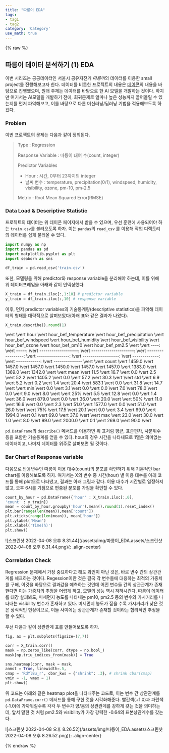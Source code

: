 ```yaml
---
title: "따릉이 EDA"
tags:
- tag1
- tag2
category: 'Category'
use_math: true
---
```

{% raw %}
## 따릉이 데이터 분석하기 (1) EDA

이번 시리즈는 공공데이터인 서울시 공유자전거 *따릉이*의 데이터를 이용한 small project를 진행해보고자 한다. 데이터를 비롯한 프로젝트의 내용은 [데이콘](https://dacon.io/competitions/open/235576/overview/description)의 내용을 바탕으로 진행했으며, 원래 주제는 데이터를 바탕으로 한 AI 모델을 개발하는 것이다. 하지만 여기서는 AI모델을 개발하기 전에, 회귀문제로 얼마나 높은 성능까지 끌어올릴 수 있는지를 먼저 파악해보고, 이를 바탕으로 다른 머신러닝/딥러닝 기법을 적용해보도록 하겠다.

### Problem

이번 프로젝트의 문제는 다음과 같이 정의된다.

> Type : Regression
>
> Response Variable : 따릉이 대여 수(count, integer)
>
> Predictor Variables
>
> - Hour : 시간, 0부터 23까지의 integer
> - 날씨 변수 : temperature, precipitation(0/1), windspeed, humidity, visibility, ozone, pm-10, pm-2.5
>
> Metric : Root Mean Squared Error(RMSE)

### Data Load & Descriptive Statistic

프로젝트의 데이터는 위 데이콘 페이지에서 받을 수 있으며, 우선 훈련에 사용되어야 하는 `train.csv`를 불러오도록 하자. 이는 `pandas`의 `read_csv` 를 이용해 작업 디렉토리의 데이터를 쉽게 불러올 수 있다.

```py
import numpy as np
import pandas as pd
import matplotlib.pyplot as plt
import seaborn as sns

df_train = pd.read_csv('train.csv')
```

또한, 모델링을 위해 predictor와 response variable을 분리해야 하는데, 이를 위해 위 데이터프레임을 아래와 같이 인덱싱했다.

```python
X_train = df_train.iloc[:,1:10] # predictor variable
y_train = df_train.iloc[:,10] # response variable
```

이후, 먼저 predictor variables의 기술통계량(descriptive statistics)을 파악해 데이터의 형태를 대략적으로 살펴보았다(아래 표와 같은 결과가 나왔다).

```py
X_train.describe().round(1)
```

\vert        \vert    hour \vert  hour_bef_temperature \vert  hour_bef_precipitation \vert  hour_bef_windspeed \vert  hour_bef_humidity \vert  hour_bef_visibility \vert  hour_bef_ozone \vert  hour_bef_pm10 \vert  hour_bef_pm2.5 \vert 
\vert  ----: \vert  -----: \vert  -------------------: \vert  ---------------------: \vert  -----------------: \vert  ----------------: \vert  ------------------: \vert  -------------: \vert  ------------: \vert  -------------- \vert 
\vert  count \vert  1459.0 \vert                1457.0 \vert                  1457.0 \vert              1450.0 \vert             1457.0 \vert               1457.0 \vert          1383.0 \vert         1369.0 \vert  1342.0         \vert 
\vert   mean \vert    11.5 \vert                  16.7 \vert                     0.0 \vert                 2.5 \vert               52.2 \vert               1405.2 \vert             0.0 \vert           57.2 \vert  30.3           \vert 
\vert    std \vert     6.9 \vert                   5.2 \vert                     0.2 \vert                 1.4 \vert               20.4 \vert                583.1 \vert             0.0 \vert           31.8 \vert  14.7           \vert 
\vert    min \vert     0.0 \vert                   3.1 \vert                     0.0 \vert                 0.0 \vert                7.0 \vert                 78.0 \vert             0.0 \vert            9.0 \vert  8.0            \vert 
\vert    25% \vert     5.5 \vert                  12.8 \vert                     0.0 \vert                 1.4 \vert               36.0 \vert                879.0 \vert             0.0 \vert           36.0 \vert  20.0           \vert 
\vert    50% \vert    11.0 \vert                  16.6 \vert                     0.0 \vert                 2.3 \vert               51.0 \vert               1577.0 \vert             0.0 \vert           51.0 \vert  26.0           \vert 
\vert    75% \vert    17.5 \vert                  20.1 \vert                     0.0 \vert                 3.4 \vert               69.0 \vert               1994.0 \vert             0.1 \vert           69.0 \vert  37.0           \vert 
\vert    max \vert    23.0 \vert                  30.0 \vert                     1.0 \vert                 8.0 \vert               99.0 \vert               2000.0 \vert             0.1 \vert          269.0 \vert  90.0           \vert 

`pd.DataFrame`의 `describe()` 메서드를 이용하면 위 표처럼 평균, 표준편차, 사분위수 등을 포함한 기술통계를 얻을 수 있다. hour의 경우 시간을 나타내므로 1열은 의미없는 데이터이고, 나머지 데이터를 위주로 살펴보면 될 것이다.

### Bar Chart of Response variable

다음으로 반응변수인 따릉이 이용 대수(count)의 분포를 확인하기 위해 기본적인 bar chart를 이용해보도록 하자. 여기서는 X의 변수 중 시간(hour) 별 이용 대수를 아래 코드를 통해 plot으로 나타냈고, 결과는 아래 그림과 같다. 이용 대수가 시간별로 일정하지 않고, 오후 6시를 기점으로 편중된 분포를 가짐을 확인할 수 있다.

```python
count_by_hour = pd.DataFrame({'hour' : X_train.iloc[:,0], 
'count' : y_train})
mean = count_by_hour.groupby('hour').mean().round(1).reset_index()
plt.bar(range(len(mean)),mean['count'])
plt.xticks(range(len(mean)), mean['hour'])
plt.ylabel('Mean')
plt.xlabel('Time(h)')
plt.show()
```

![스크린샷 2022-04-08 오후 8.31.44](/assets/img/따릉이_EDA.assets/스크린샷 2022-04-08 오후 8.31.44.png){: .align-center}

### Correlation Check

Regression 문제에서 가장 중요하다고 해도 과언이 아닌 것은, 바로 변수 간의 상관관계를 체크하는 것이다. Regession이란 것은 결국 각 변수들에 대응하는 최적의 가중치를 구해, 이것을 바탕으로 결과값을 예측하는 것인데 어떤 변수들 간의 상관관계가 존재한다면 이는 가중치의 추정을 어렵게 하고, 모델의 성능 역시 저하시킨다. 따릉이 데이터를 대강 살펴봐도, 미세먼지 농도를 나타내는 pm10, pm2.5 등의 변수와 가시거리를 나타내는 visibility 변수가 혼재하고 있다. 미세먼지 농도가 짙을 수록 가시거리가 낮은 것은 상식적인 현상이므로, 이들 사이에는 상관관계가 존재할 것이라는 합리적인 추정을 할 수 있다.

우선 다음과 같이 상관관계 표를 만들어보도록 하자.

```python
fig, ax = plt.subplots(figsize=(7,7))

corr = X_train.corr()
mask = np.zeros_like(corr, dtype = np.bool_)
mask[np.triu_indices_from(mask)] = True

sns.heatmap(corr, mask = mask,
annot = True, linewidth=.5,
cmap = 'RdYlBu_r', cbar_kws = {"shrink": .3}, # shrink cbar(cmap)
vmin = -1, vmax = 1)
plt.show()
```

위 코드는 아래와 같은 heatmap plot을 나타내주는 코드로, 이는 변수 간 상관관계를 `pd.DataFrame.corr()` 메서드를 통해 구한 것을 시각화해준다. 빨간색(+1.0)과 파란색(-1.0)에 가까워질수록 각각 두 변수가 양/음의 상관관계를 강하게 갖는 것을 의미하는데, 앞서 말한 것 처럼 pm2.5와 visibility가 가장 강력한 -0.64의 표본상관계수를 갖는다.

![스크린샷 2022-04-08 오후 8.26.52](/assets/img/따릉이_EDA.assets/스크린샷 2022-04-08 오후 8.26.52.png){: .align-center}


{% endraw %}